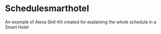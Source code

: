 # Schedulesmarthotel
An example of Alexa Skill-Kit created for explaining the whole schedule in a Smart Hotel
